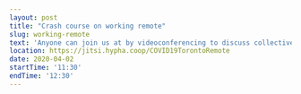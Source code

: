 ```yaml
---
layout: post
title: "Crash course on working remote"
slug: working-remote
text: 'Anyone can join us at by videoconferencing to discuss collective solutions to challenges that arise when working remotely. See https://covid19.hypha.coop for details.'
location: https://jitsi.hypha.coop/COVID19TorontoRemote
date: 2020-04-02
startTime: '11:30'
endTime: '12:30'
---
```



